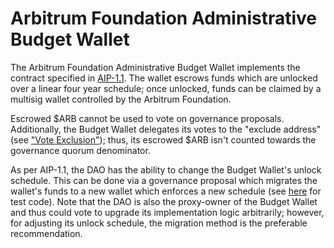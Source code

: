 # Arbitrum Foundation Administrative Budget Wallet

The Arbitrum Foundation Administrative Budget Wallet implements the contract specified in [AIP-1.1](https://forum.arbitrum.foundation/t/proposal-aip-1-1-lockup-budget-transparency/13360). The wallet escrows funds which are unlocked over a linear four year schedule; once unlocked, funds can be claimed by a multisig wallet controlled by the Arbitrum Foundation. 

Escrowed $ARB cannot be used to vote on governance proposals. Additionally, the Budget Wallet delegates its votes to the "exclude address" (see ["Vote Exclusion"](./overview.md)); thus, its escrowed $ARB isn't counted towards the governance quorum denominator. 

As per AIP-1.1, the DAO has the ability to change the Budget Wallet's unlock schedule. This can be done via a governance proposal which migrates the wallet's funds to a new wallet which enforces a new schedule (see [here](../test/ArbitrumFoundationVestingWallet.t.sol) for test code). Note that the DAO is also the proxy-owner of the Budget Wallet and thus could vote to upgrade its implementation logic arbitrarily; however, for adjusting its unlock schedule, the migration method is the preferable recommendation. 

